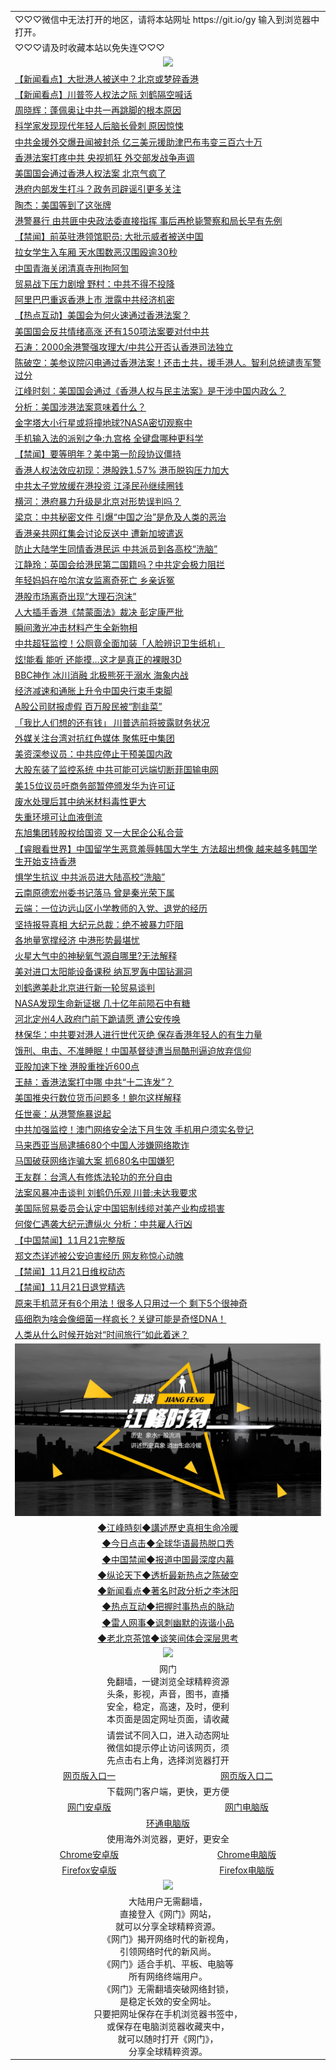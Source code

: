  <table>
<tr>
<td colspan="2" align=left>
♡♡♡微信中无法打开的地区，请将本站网址 https://git.io/gy 输入到浏览器中打开。 
 </td>
</tr>
 <tr>
 <td colspan="2" align=left>
♡♡♡请及时收藏本站以免失连♡♡♡
</td>
 </tr>
  <tr>
    <td colspan="2" align=center><img src="https://cdn.jsdelivr.net/gh/gyoupiodf/im1/%E7%BD%91%E9%97%A8%E6%96%B0%E9%97%BB1.jpg"></td>
 </tr>

<tr><td colspan="2" align="left"><a href="https://xball.casa/oo.aspx?name=c1097960&key=eqxowaguscvmxdgc&from=gy">【新闻看点】大批港人被送中？北京或梦碎香港</a></td></tr>
<tr><td colspan="2" align="left"><a href="https://xball.casa/oo.aspx?name=c1097959&key=eqxowaguscvmxdgc&from=gy">【新闻看点】川普签人权法之际 刘鹤隔空喊话</a></td></tr>
<tr><td colspan="2" align="left"><a href="https://xball.casa/oo.aspx?name=c1097983&key=eqxowaguscvmxdgc&from=gy">周晓辉：蓬佩奥让中共一再跳脚的根本原因</a></td></tr>
<tr><td colspan="2" align="left"><a href="https://xball.casa/oo.aspx?name=c1098004&key=eqxowaguscvmxdgc&from=gy">科学家发现现代年轻人后脑长骨刺 原因惊悚</a></td></tr>
<tr><td colspan="2" align="left"><a href="https://xball.casa/oo.aspx?name=c1098038&key=eqxowaguscvmxdgc&from=gy">中共金援外交爆丑闻被封杀 亿三美元援助津巴布韦变三百六十万</a></td></tr>
<tr><td colspan="2" align="left"><a href="https://xball.casa/oo.aspx?name=c1097984&key=eqxowaguscvmxdgc&from=gy">香港法案打疼中共 央视抓狂 外交部发战争声调</a></td></tr>
<tr><td colspan="2" align="left"><a href="https://xball.casa/oo.aspx?name=c1097942&key=eqxowaguscvmxdgc&from=gy">美国国会通过香港人权法案 北京气疯了</a></td></tr>
<tr><td colspan="2" align="left"><a href="https://xball.casa/oo.aspx?name=c1097989&key=eqxowaguscvmxdgc&from=gy">港府内部发生打斗？政务司辟谣引更多关注</a></td></tr>
<tr><td colspan="2" align="left"><a href="https://xball.casa/oo.aspx?name=c1097985&key=eqxowaguscvmxdgc&from=gy">陶杰：美国等到了这张牌</a></td></tr>
<tr><td colspan="2" align="left"><a href="https://xball.casa/oo.aspx?name=c1097951&key=eqxowaguscvmxdgc&from=gy">港警暴行 由共匪中央政法委直接指挥 事后再枪毙警察和局长早有先例</a></td></tr>
<tr><td colspan="2" align="left"><a href="https://xball.casa/oo.aspx?name=c1097997&key=eqxowaguscvmxdgc&from=gy">【禁闻】前英驻港领馆职员: 大批示威者被送中国</a></td></tr>
<tr><td colspan="2" align="left"><a href="https://xball.casa/oo.aspx?name=c1097991&key=eqxowaguscvmxdgc&from=gy">拉女学生入车厢 天水围数恶汉围殴逾30秒</a></td></tr>
<tr><td colspan="2" align="left"><a href="https://xball.casa/oo.aspx?name=c1098006&key=eqxowaguscvmxdgc&from=gy">中国青海关闭清真寺刑拘阿訇</a></td></tr>
<tr><td colspan="2" align="left"><a href="https://xball.casa/oo.aspx?name=c1097970&key=eqxowaguscvmxdgc&from=gy">贸易战下压力剧增 野村：中共不得不投降</a></td></tr>
<tr><td colspan="2" align="left"><a href="https://xball.casa/oo.aspx?name=c1098045&key=eqxowaguscvmxdgc&from=gy">阿里巴巴重返香港上市 泄露中共经济机密</a></td></tr>
<tr><td colspan="2" align="left"><a href="https://xball.casa/oo.aspx?name=c1098044&key=eqxowaguscvmxdgc&from=gy">【热点互动】美国会为何火速通过香港法案？</a></td></tr>
<tr><td colspan="2" align="left"><a href="https://xball.casa/oo.aspx?name=c1097966&key=eqxowaguscvmxdgc&from=gy">美国国会反共情绪高涨 还有150项法案要对付中共</a></td></tr>
<tr><td colspan="2" align="left"><a href="https://xball.casa/oo.aspx?name=c816850&key=eqxowaguscvmxdgc&from=gy">石涛：2000余港警强攻理大/中共公开否认香港司法独立</a></td></tr>
<tr><td colspan="2" align="left"><a href="https://xball.casa/oo.aspx?name=c816932&key=eqxowaguscvmxdgc&from=gy">陈破空：美参议院闪电通过香港法案！还击土共，援手港人。智利总统谴责军警过分</a></td></tr>
<tr><td colspan="2" align="left"><a href="https://xball.casa/oo.aspx?name=c922850&key=eqxowaguscvmxdgc&from=gy">江峰时刻：美国国会通过《香港人权与民主法案》是干涉中国内政么？</a></td></tr>
<tr><td colspan="2" align="left"><a href="https://xball.casa/oo.aspx?name=c1097967&key=eqxowaguscvmxdgc&from=gy">分析：美国涉港法案意味着什么？</a></td></tr>
<tr><td colspan="2" align="left"><a href="https://xball.casa/oo.aspx?name=c1098003&key=eqxowaguscvmxdgc&from=gy">金字塔大小行星或将撞地球?NASA密切观察中</a></td></tr>
<tr><td colspan="2" align="left"><a href="https://xball.casa/oo.aspx?name=c1098005&key=eqxowaguscvmxdgc&from=gy">手机输入法的派别之争:九宫格 全键盘哪种更科学</a></td></tr>
<tr><td colspan="2" align="left"><a href="https://xball.casa/oo.aspx?name=c1097998&key=eqxowaguscvmxdgc&from=gy">【禁闻】要等明年？美中第一阶段协议僵持</a></td></tr>
<tr><td colspan="2" align="left"><a href="https://xball.casa/oo.aspx?name=c1098037&key=eqxowaguscvmxdgc&from=gy">香港人权法效应初现：港股跌1.57% 港币脱钩压力加大</a></td></tr>
<tr><td colspan="2" align="left"><a href="https://xball.casa/oo.aspx?name=c1097979&key=eqxowaguscvmxdgc&from=gy">中共太子党放缓在港投资 江泽民孙继续圈钱</a></td></tr>
<tr><td colspan="2" align="left"><a href="https://xball.casa/oo.aspx?name=c1097952&key=eqxowaguscvmxdgc&from=gy">横河：港府暴力升级是北京对形势误判吗？</a></td></tr>
<tr><td colspan="2" align="left"><a href="https://xball.casa/oo.aspx?name=c1097953&key=eqxowaguscvmxdgc&from=gy">梁京：中共秘密文件 引爆“中国之治”是危及人类的恶治</a></td></tr>
<tr><td colspan="2" align="left"><a href="https://xball.casa/oo.aspx?name=c1097986&key=eqxowaguscvmxdgc&from=gy">香港亲共网红集会讨论反送中 遭新加坡遣返</a></td></tr>
<tr><td colspan="2" align="left"><a href="https://xball.casa/oo.aspx?name=c1097987&key=eqxowaguscvmxdgc&from=gy">防止大陆学生同情香港民运 中共派员到各高校“洗脑”</a></td></tr>
<tr><td colspan="2" align="left"><a href="https://xball.casa/oo.aspx?name=c1097950&key=eqxowaguscvmxdgc&from=gy">江静玲：英国会给港民第二国籍吗？中共定会极力阻拦</a></td></tr>
<tr><td colspan="2" align="left"><a href="https://xball.casa/oo.aspx?name=c1097996&key=eqxowaguscvmxdgc&from=gy">年轻妈妈在哈尔滨女监离奇死亡 乡亲诉冤</a></td></tr>
<tr><td colspan="2" align="left"><a href="https://xball.casa/oo.aspx?name=c1097958&key=eqxowaguscvmxdgc&from=gy">港股市场离奇出现“大理石泡沫”</a></td></tr>
<tr><td colspan="2" align="left"><a href="https://xball.casa/oo.aspx?name=c1097981&key=eqxowaguscvmxdgc&from=gy">人大插手香港《禁蒙面法》裁决 彭定康严批</a></td></tr>
<tr><td colspan="2" align="left"><a href="https://xball.casa/oo.aspx?name=c1097994&key=eqxowaguscvmxdgc&from=gy">瞬间激光冲击材料产生全新物相</a></td></tr>
<tr><td colspan="2" align="left"><a href="https://xball.casa/oo.aspx?name=c1097978&key=eqxowaguscvmxdgc&from=gy">中共超狂监控！公厕竟全面加装「人脸辨识卫生纸机」</a></td></tr>
<tr><td colspan="2" align="left"><a href="https://xball.casa/oo.aspx?name=c1098002&key=eqxowaguscvmxdgc&from=gy">炫!能看 能听 还能摸…这才是真正的裸眼3D</a></td></tr>
<tr><td colspan="2" align="left"><a href="https://xball.casa/oo.aspx?name=c1098001&key=eqxowaguscvmxdgc&from=gy">BBC神作 冰川消融 北极熊死于溺水 海象内战</a></td></tr>
<tr><td colspan="2" align="left"><a href="https://xball.casa/oo.aspx?name=c1097957&key=eqxowaguscvmxdgc&from=gy">经济减速和通胀上升令中国央行束手束脚</a></td></tr>
<tr><td colspan="2" align="left"><a href="https://xball.casa/oo.aspx?name=c1097961&key=eqxowaguscvmxdgc&from=gy">A股公司财报虚假  百万股民被“割韭菜”</a></td></tr>
<tr><td colspan="2" align="left"><a href="https://xball.casa/oo.aspx?name=c1097964&key=eqxowaguscvmxdgc&from=gy">「我比人们想的还有钱」 川普选前将披露财务状况</a></td></tr>
<tr><td colspan="2" align="left"><a href="https://xball.casa/oo.aspx?name=c1097988&key=eqxowaguscvmxdgc&from=gy">外媒关注台湾对抗红色媒体 聚焦旺中集团</a></td></tr>
<tr><td colspan="2" align="left"><a href="https://xball.casa/oo.aspx?name=c1097971&key=eqxowaguscvmxdgc&from=gy">美资深参议员：中共应停止干预美国内政</a></td></tr>
<tr><td colspan="2" align="left"><a href="https://xball.casa/oo.aspx?name=c1097980&key=eqxowaguscvmxdgc&from=gy">大股东装了监控系统 中共可能可远端切断菲国输电网</a></td></tr>
<tr><td colspan="2" align="left"><a href="https://xball.casa/oo.aspx?name=c1098043&key=eqxowaguscvmxdgc&from=gy">美15位议员吁商务部暂停颁发华为许可证</a></td></tr>
<tr><td colspan="2" align="left"><a href="https://xball.casa/oo.aspx?name=c1097993&key=eqxowaguscvmxdgc&from=gy">废水处理后其中纳米材料毒性更大</a></td></tr>
<tr><td colspan="2" align="left"><a href="https://xball.casa/oo.aspx?name=c1097992&key=eqxowaguscvmxdgc&from=gy">失重环境可让血液倒流</a></td></tr>
<tr><td colspan="2" align="left"><a href="https://xball.casa/oo.aspx?name=c1098041&key=eqxowaguscvmxdgc&from=gy">东旭集团转股权给国资 又一大民企公私合营</a></td></tr>
<tr><td colspan="2" align="left"><a href="https://xball.casa/oo.aspx?name=c1097974&key=eqxowaguscvmxdgc&from=gy">【睿眼看世界】中国留学生恶意羞辱韩国大学生 方法超出想像 越来越多韩国学生开始支持香港</a></td></tr>
<tr><td colspan="2" align="left"><a href="https://xball.casa/oo.aspx?name=c1097948&key=eqxowaguscvmxdgc&from=gy">惧学生抗议 中共派员进大陆高校“洗脑”</a></td></tr>
<tr><td colspan="2" align="left"><a href="https://xball.casa/oo.aspx?name=c1098007&key=eqxowaguscvmxdgc&from=gy">云南原德宏州委书记落马 曾是秦光荣下属</a></td></tr>
<tr><td colspan="2" align="left"><a href="https://xball.casa/oo.aspx?name=c1097972&key=eqxowaguscvmxdgc&from=gy">云端：一位边远山区小学教师的入党、退党的经历</a></td></tr>
<tr><td colspan="2" align="left"><a href="https://xball.casa/oo.aspx?name=c1098042&key=eqxowaguscvmxdgc&from=gy">坚持报导真相 大纪元总裁：绝不被暴力吓阻</a></td></tr>
<tr><td colspan="2" align="left"><a href="https://xball.casa/oo.aspx?name=c1097990&key=eqxowaguscvmxdgc&from=gy">各地量宽撑经济 中港形势最堪忧</a></td></tr>
<tr><td colspan="2" align="left"><a href="https://xball.casa/oo.aspx?name=c1098000&key=eqxowaguscvmxdgc&from=gy">火星大气中的神秘氧气源自哪里?无法解释</a></td></tr>
<tr><td colspan="2" align="left"><a href="https://xball.casa/oo.aspx?name=c1097969&key=eqxowaguscvmxdgc&from=gy">美对进口太阳能设备课税 纳瓦罗轰中国钻漏洞</a></td></tr>
<tr><td colspan="2" align="left"><a href="https://xball.casa/oo.aspx?name=c1097955&key=eqxowaguscvmxdgc&from=gy">刘鹤邀美赴北京进行新一轮贸易谈判</a></td></tr>
<tr><td colspan="2" align="left"><a href="https://xball.casa/oo.aspx?name=c1097999&key=eqxowaguscvmxdgc&from=gy">NASA发现生命新证据 几十亿年前陨石中有糖</a></td></tr>
<tr><td colspan="2" align="left"><a href="https://xball.casa/oo.aspx?name=c1097943&key=eqxowaguscvmxdgc&from=gy">河北定州4人政府门前下跪请愿 遭公安传唤</a></td></tr>
<tr><td colspan="2" align="left"><a href="https://xball.casa/oo.aspx?name=c1097954&key=eqxowaguscvmxdgc&from=gy">林保华：中共要对港人进行世代灭绝 保存香港年轻人的有生力量</a></td></tr>
<tr><td colspan="2" align="left"><a href="https://xball.casa/oo.aspx?name=c1097976&key=eqxowaguscvmxdgc&from=gy">饿刑、电击、不准睡眠！中国基督徒遭当局酷刑逼迫放弃信仰</a></td></tr>
<tr><td colspan="2" align="left"><a href="https://xball.casa/oo.aspx?name=c1097975&key=eqxowaguscvmxdgc&from=gy">亚股加速下挫 港股重挫近600点</a></td></tr>
<tr><td colspan="2" align="left"><a href="https://xball.casa/oo.aspx?name=c1098008&key=eqxowaguscvmxdgc&from=gy">王赫：香港法案打中哪 中共“十二连发”？</a></td></tr>
<tr><td colspan="2" align="left"><a href="https://xball.casa/oo.aspx?name=c1097968&key=eqxowaguscvmxdgc&from=gy">美国推央行数位货币问题多！鲍尔这样解释</a></td></tr>
<tr><td colspan="2" align="left"><a href="https://xball.casa/oo.aspx?name=c1097973&key=eqxowaguscvmxdgc&from=gy">任世豪：从港警施暴说起</a></td></tr>
<tr><td colspan="2" align="left"><a href="https://xball.casa/oo.aspx?name=c1097977&key=eqxowaguscvmxdgc&from=gy">中共加强监控！澳门网络安全法下月生效 手机用户须实名登记</a></td></tr>
<tr><td colspan="2" align="left"><a href="https://xball.casa/oo.aspx?name=c1097965&key=eqxowaguscvmxdgc&from=gy">马来西亚当局逮捕680个中国人涉嫌网络欺诈</a></td></tr>
<tr><td colspan="2" align="left"><a href="https://xball.casa/oo.aspx?name=c1097949&key=eqxowaguscvmxdgc&from=gy">马国破获网络诈骗大案 抓680名中国嫌犯</a></td></tr>
<tr><td colspan="2" align="left"><a href="https://xball.casa/oo.aspx?name=c1097962&key=eqxowaguscvmxdgc&from=gy">王友群：台湾人有修炼法轮功的充分自由</a></td></tr>
<tr><td colspan="2" align="left"><a href="https://xball.casa/oo.aspx?name=c1098050&key=eqxowaguscvmxdgc&from=gy">法案风暴冲击谈判 刘鹤仍乐观 川普:未达我要求</a></td></tr>
<tr><td colspan="2" align="left"><a href="https://xball.casa/oo.aspx?name=c1097956&key=eqxowaguscvmxdgc&from=gy">美国际贸易委员会认定中国铝制线缆对美产业构成损害</a></td></tr>
<tr><td colspan="2" align="left"><a href="https://xball.casa/oo.aspx?name=c1097995&key=eqxowaguscvmxdgc&from=gy">何俊仁遇袭大纪元遭纵火 分析：中共雇人行凶</a></td></tr>
<tr><td colspan="2" align="left"><a href="https://xball.casa/oo.aspx?name=c1098049&key=eqxowaguscvmxdgc&from=gy">【中国禁闻】11月21完整版</a></td></tr>
<tr><td colspan="2" align="left"><a href="https://xball.casa/oo.aspx?name=c1098047&key=eqxowaguscvmxdgc&from=gy">郑文杰详述被公安迫害经历 网友称惊心动魄</a></td></tr>
<tr><td colspan="2" align="left"><a href="https://xball.casa/oo.aspx?name=c1098052&key=eqxowaguscvmxdgc&from=gy">【禁闻】11月21日维权动态</a></td></tr>
<tr><td colspan="2" align="left"><a href="https://xball.casa/oo.aspx?name=c1098051&key=eqxowaguscvmxdgc&from=gy">【禁闻】11月21日退党精选</a></td></tr>
<tr><td colspan="2" align="left"><a href="https://xball.casa/oo.aspx?name=c1098060&key=eqxowaguscvmxdgc&from=gy">原来手机蓝牙有6个用法！很多人只用过一个 剩下5个很神奇</a></td></tr>
<tr><td colspan="2" align="left"><a href="https://xball.casa/oo.aspx?name=c1098061&key=eqxowaguscvmxdgc&from=gy">癌细胞为啥会像细菌一样疯长？关键可能是奇怪DNA！</a></td></tr>
<tr><td colspan="2" align="left"><a href="https://xball.casa/oo.aspx?name=c1098062&key=eqxowaguscvmxdgc&from=gy">人类从什么时候开始对“时间旅行”如此着迷？</a></td></tr>



 <tr>
   <td colspan="2" align=center><img src="https://github.com/gyoupiodf/im1/blob/master/jf-1.jpg"></td>
  </tr>
   <tr>
   <td colspan="2" align=center> 
<a href="https://xball.casa/oo.aspx?name=c922850&key=eqxowaguscvmxdgc&from=gy&tag=9877">◆江峰時刻◆講述歷史真相生命冷暖</a><br/>
    </td>
  </tr>
   <tr>
   <td colspan="2" align=center> 
<a href="https://xball.casa/oo.aspx?name=c816850&key=eqxowaguscvmxdgc&from=gy&tag=9877">◆今日点击◆全球华语最热脱口秀</a><br/>
    </td>
  </tr>
  <tr>
  <td colspan="2" align=center>
<a href="https://xball.casa/oo.aspx?name=c816860&key=eqxowaguscvmxdgc&from=gy&tag=99733110">◆中国禁闻◆报道中国最深度内幕</a><br/>
   </tr>
  <tr>
     <td colspan="2" align=center>
<a href="https://xball.casa/oo.aspx?name=c816855&key=eqxowaguscvmxdgc&from=gy&tag=997110">◆纵论天下◆透析最新热点之陈破空</a><br/>
   </tr>
   <tr>
      <td colspan="2" align=center>
<a href="https://xball.casa/oo.aspx?name=c838308&key=eqxowaguscvmxdgc&from=gy&tag=9973110">◆新闻看点◆著名时政分析之李沐阳</a><br/>
   </tr>
   <tr>
     <td colspan="2" align=center>
<a href="https://xball.casa/oo.aspx?name=c816852&key=eqxowaguscvmxdgc&from=gy&tag=9733110">◆热点互动◆把握时事热点的脉动</a><br/>
   </tr>
   <tr>
      <td colspan="2" align=center>
<a href="https://xball.casa/oo.aspx?name=c816694&key=eqxowaguscvmxdgc&from=gy&tag=93310">◆雷人网事◆讽刺幽默的诙谐小品</a><br/>
   </tr>
   <tr>
    <td colspan="2" align=center>
<a href="https://xball.casa/oo.aspx?name=c816650&key=eqxowaguscvmxdgc&from=gy&tag=9973110">◆老北京茶馆◆谈笑间体会深层思考</a><br/>
   </tr>
 <tr>
    <td colspan="2" align="center"><img src="https://gitlab.com/ogate2/up/raw/master/_/oGate65.jpg"/></td>
  </tr>
  <tr>
    <td colspan="2" align="center">网门<br/>免翻墙，一键浏览全球精粹资源<br/>头条，影视，声音，图书，直播<br/>安全，稳定，高速，及时，便利<br/>本页面是固定网址页面，请收藏</td>
  <tr>
  <tr>
    <td colspan="2" align="center">请尝试不同入口，进入动态网址<br/>微信如提示停止访问该网页，须<br/>先点击右上角，选择浏览器打开</td>
  <tr>
  <tr>
    <td align="center"><a href="https://xblue.casa/oo.aspx?key=sgbqkopuejmcoyak&from=gy">网页版入口一</a></td>
    <td align="center"><a href="https://xblue.casa/oo.aspx?key=sgbqkopuejmcoyak&from=gy">网页版入口二</a></td>
  </tr>
  <tr>
    <td colspan="2" align="center">下载网门客户端，更快，更方便</td>
  <tr>
  <tr>
    <td align="center"><a href="https://gitlab.com/ogate2/up/raw/master/_/oGatea.apk">网门安卓版</a></td>
    <td align="center"><a href="https://gitlab.com/ogate2/up/raw/master/_/oGate.zip">网门电脑版</a></td>
  </tr>
  <tr>
    <td colspan="2" align="center"><a href="https://gitlab.com/ogate2/up/raw/master/_/oPipe.zip">环通电脑版</a></td>
  </tr>
  <tr>
    <td colspan="2" align="center">使用海外浏览器，更好，更安全</td>
  <tr>
  <tr>
    <td align="center"><a href="https://gitlab.com/ogate2/up/raw/master/_/Chrome.apk">Chrome安卓版</a></td>
    <td align="center"><a href="https://gitlab.com/ogate2/up/raw/master/_/Chrome.zip">Chrome电脑版</a></td>
  </tr>
  <tr>
    <td align="center"><a href="https://gitlab.com/ogate2/up/raw/master/_/Firefox.apk">Firefox安卓版</a></td>
    <td align="center"><a href="https://gitlab.com/ogate2/up/raw/master/_/Firefox.zip">Firefox电脑版</a></td>
  </tr>
  <tr>
    <td colspan="2" align="center"><img src="https://gitlab.com/ogate2/up/raw/master/_/oGate640.jpg"/></td>
  </tr>
  <tr>
    <td colspan="2" align="center">
大陆用户无需翻墙，<br/>
直接登入《网门》网站，<br/>就可以分享全球精粹资源。<br/>
《网门》揭开网络时代的新视角，<br/>引领网络时代的新风尚。<br/>
《网门》适合手机、平板、电脑等<br/>所有网络终端用户。<br/>
《网门》无需翻墙突破网络封锁，<br/>是稳定长效的安全网址。<br/>
只要把网址保存在手机浏览器书签中，<br/>或保存在电脑浏览器收藏夹中，<br/>
就可以随时打开《网门》，<br/>
分享全球精粹资源。</td>
  </tr>
</table>


